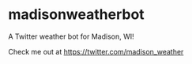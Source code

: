 # madisonweatherbot
A Twitter weather bot for Madison, WI!

Check me out at https://twitter.com/madison_weather
